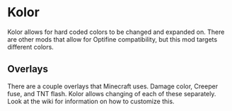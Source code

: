 # Kolor

Kolor allows for hard coded colors to be changed and expanded on. There are other mods that allow for Optifine compatibility, but this mod targets different colors. 

## Overlays

There are a couple overlays that Minecraft uses. Damage color, Creeper fuse, and TNT flash. Kolor allows changing of each of these separately. Look at the wiki for information on how to customize this.
